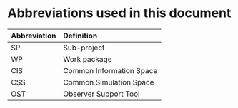 # Abbreviations used in this document

| Abbreviation | Definition |
| :--- | :--- |
| SP | Sub-project |
| WP | Work package |
| CIS | Common Information Space |
| CSS | Common Simulation Space |
| OST | Observer Support Tool |



